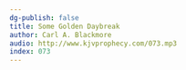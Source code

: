 ```yaml
---
dg-publish: false
title: Some Golden Daybreak
author: Carl A. Blackmore
audio: http://www.kjvprophecy.com/073.mp3
index: 073
---
```


